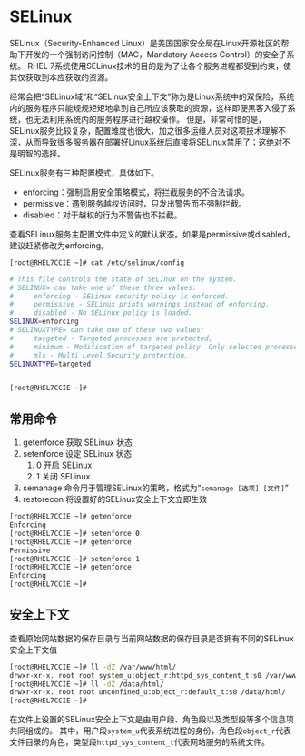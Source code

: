# SELinux

SELinux（Security-Enhanced Linux）是美国国家安全局在Linux开源社区的帮助下开发的一个强制访问控制（MAC，Mandatory Access Control）的安全子系统。
RHEL 7系统使用SELinux技术的目的是为了让各个服务进程都受到约束，使其仅获取到本应获取的资源。

经常会把“SELinux域”和“SELinux安全上下文”称为是Linux系统中的双保险，系统内的服务程序只能规规矩矩地拿到自己所应该获取的资源，这样即便黑客入侵了系统，也无法利用系统内的服务程序进行越权操作。
但是，非常可惜的是，SELinux服务比较复杂，配置难度也很大，加之很多运维人员对这项技术理解不深，从而导致很多服务器在部署好Linux系统后直接将SELinux禁用了；这绝对不是明智的选择。

SELinux服务有三种配置模式，具体如下。
* enforcing：强制启用安全策略模式，将拦截服务的不合法请求。
* permissive：遇到服务越权访问时，只发出警告而不强制拦截。
* disabled：对于越权的行为不警告也不拦截。

查看SELinux服务主配置文件中定义的默认状态。如果是permissive或disabled，建议赶紧修改为enforcing。

```sh
[root@RHEL7CCIE ~]# cat /etc/selinux/config

# This file controls the state of SELinux on the system.
# SELINUX= can take one of these three values:
#     enforcing - SELinux security policy is enforced.
#     permissive - SELinux prints warnings instead of enforcing.
#     disabled - No SELinux policy is loaded.
SELINUX=enforcing
# SELINUXTYPE= can take one of these two values:
#     targeted - Targeted processes are protected,
#     minimum - Modification of targeted policy. Only selected processes are protected.
#     mls - Multi Level Security protection.
SELINUXTYPE=targeted


[root@RHEL7CCIE ~]#
```


## 常用命令
1. getenforce 获取 SELinux 状态
2. setenforce 设定 SELinux 状态
   1. 0 开启 SELinux
   2. 1 关闭 SELinux
3. semanage 命令用于管理SELinux的策略，格式为“`semanage [选项] [文件]`”
4. restorecon 将设置好的SELinux安全上下文立即生效
```sh
[root@RHEL7CCIE ~]# getenforce
Enforcing
[root@RHEL7CCIE ~]# setenforce 0
[root@RHEL7CCIE ~]# getenforce
Permissive
[root@RHEL7CCIE ~]# setenforce 1
[root@RHEL7CCIE ~]# getenforce
Enforcing
[root@RHEL7CCIE ~]#
```



## 安全上下文

查看原始网站数据的保存目录与当前网站数据的保存目录是否拥有不同的SELinux安全上下文值
```sh
[root@RHEL7CCIE ~]# ll -dZ /var/www/html/
drwxr-xr-x. root root system_u:object_r:httpd_sys_content_t:s0 /var/www/html/
[root@RHEL7CCIE ~]# ll -dZ /data/html/
drwxr-xr-x. root root unconfined_u:object_r:default_t:s0 /data/html/
[root@RHEL7CCIE ~]#
```
在文件上设置的SELinux安全上下文是由用户段、角色段以及类型段等多个信息项共同组成的。
其中，用户段`system_u`代表系统进程的身份，角色段`object_r`代表文件目录的角色，类型段`httpd_sys_content_t`代表网站服务的系统文件。

